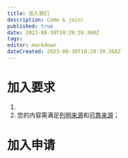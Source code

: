 ```yaml
---
title: 加入我们
description: Come & join!
published: true
date: 2023-08-30T10:29:39.368Z
tags: 
editor: markdown
dateCreated: 2023-08-30T10:29:39.368Z
---
```


# 加入要求
1. 
2. 您的内容需满足[列明来源](/规范/内容规范/列明来源)和[可靠来源](/规范/内容规范/可靠来源)；

# 加入申请
